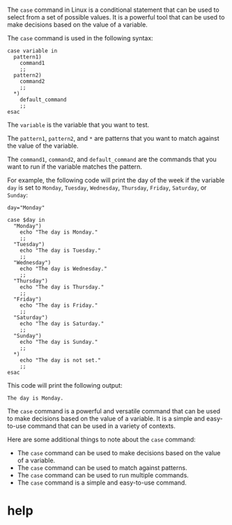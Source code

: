 # 

The `case` command in Linux is a conditional statement that can be used to select from a set of possible values. It is a powerful tool that can be used to make decisions based on the value of a variable.

The `case` command is used in the following syntax:

```
case variable in
  pattern1)
    command1
    ;;
  pattern2)
    command2
    ;;
  *)
    default_command
    ;;
esac
```

The `variable` is the variable that you want to test.

The `pattern1`, `pattern2`, and `*` are patterns that you want to match against the value of the variable.

The `command1`, `command2`, and `default_command` are the commands that you want to run if the variable matches the pattern.

For example, the following code will print the day of the week if the variable `day` is set to `Monday`, `Tuesday`, `Wednesday`, `Thursday`, `Friday`, `Saturday`, or `Sunday`:

```
day="Monday"

case $day in
  "Monday")
    echo "The day is Monday."
    ;;
  "Tuesday")
    echo "The day is Tuesday."
    ;;
  "Wednesday")
    echo "The day is Wednesday."
    ;;
  "Thursday")
    echo "The day is Thursday."
    ;;
  "Friday")
    echo "The day is Friday."
    ;;
  "Saturday")
    echo "The day is Saturday."
    ;;
  "Sunday")
    echo "The day is Sunday."
    ;;
  *)
    echo "The day is not set."
    ;;
esac
```

This code will print the following output:

```
The day is Monday.
```

The `case` command is a powerful and versatile command that can be used to make decisions based on the value of a variable. It is a simple and easy-to-use command that can be used in a variety of contexts.

Here are some additional things to note about the `case` command:

* The `case` command can be used to make decisions based on the value of a variable.
* The `case` command can be used to match against patterns.
* The `case` command can be used to run multiple commands.
* The `case` command is a simple and easy-to-use command.




# help 

```

```
